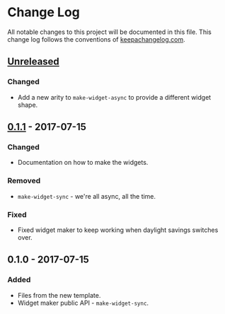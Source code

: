 # Change Log
All notable changes to this project will be documented in this file. This change log follows the conventions of [keepachangelog.com](http://keepachangelog.com/).

## [Unreleased]
### Changed
- Add a new arity to `make-widget-async` to provide a different widget shape.

## [0.1.1] - 2017-07-15
### Changed
- Documentation on how to make the widgets.

### Removed
- `make-widget-sync` - we're all async, all the time.

### Fixed
- Fixed widget maker to keep working when daylight savings switches over.

## 0.1.0 - 2017-07-15
### Added
- Files from the new template.
- Widget maker public API - `make-widget-sync`.

[Unreleased]: https://github.com/your-name/simple-rpg-game/compare/0.1.1...HEAD
[0.1.1]: https://github.com/your-name/simple-rpg-game/compare/0.1.0...0.1.1
